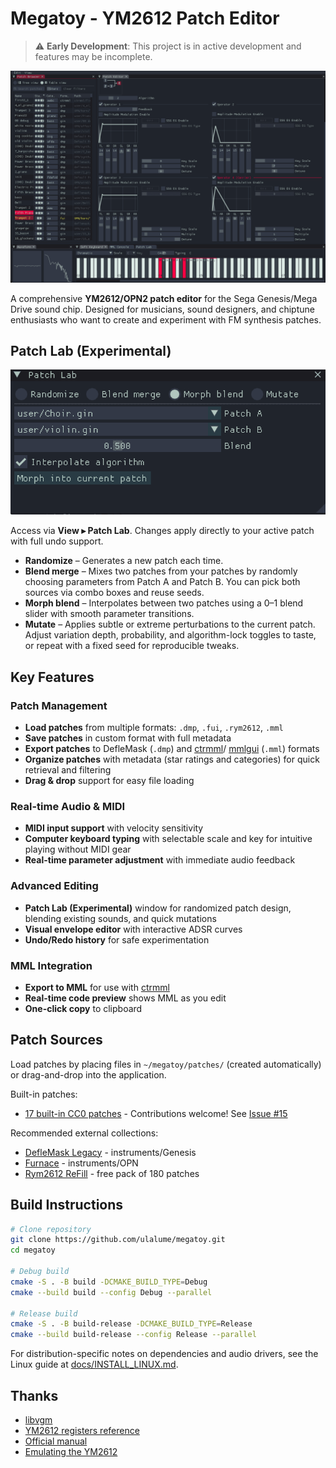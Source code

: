 # Megatoy - YM2612 Patch Editor

> ⚠️ **Early Development**: This project is in active development and features may be incomplete.

![Screenshot](https://raw.githubusercontent.com/ulalume/megatoy/main/docs/screenshot.png)

A comprehensive **YM2612/OPN2 patch editor** for the Sega Genesis/Mega Drive sound chip. Designed for musicians, sound designers, and chiptune enthusiasts who want to create and experiment with FM synthesis patches.

## Patch Lab (Experimental)

![Patch Lab Screenshot](https://raw.githubusercontent.com/ulalume/megatoy/main/docs/patch_lab.png)

Access via **View ▸ Patch Lab**.
Changes apply directly to your active patch with full undo support.

- **Randomize** – Generates a new patch each time.
- **Blend merge** – Mixes two patches from your patches by randomly choosing parameters from Patch A and Patch B. You can pick both sources via combo boxes and reuse seeds.
- **Morph blend** – Interpolates between two patches using a 0–1 blend slider with smooth parameter transitions.
- **Mutate** – Applies subtle or extreme perturbations to the current patch. Adjust variation depth, probability, and algorithm-lock toggles to taste, or repeat with a fixed seed for reproducible tweaks.

## Key Features

### Patch Management

- **Load patches** from multiple formats: `.dmp`, `.fui`, `.rym2612`, `.mml`
- **Save patches** in custom format with full metadata
- **Export patches** to DefleMask (`.dmp`) and [ctrmml](https://github.com/superctr/ctrmml)/ [mmlgui](https://github.com/superctr/mmlgui) (`.mml`) formats
- **Organize patches** with metadata (star ratings and categories) for quick retrieval and filtering
- **Drag & drop** support for easy file loading

### Real-time Audio & MIDI

- **MIDI input support** with velocity sensitivity
- **Computer keyboard typing** with selectable scale and key for intuitive playing without MIDI gear
- **Real-time parameter adjustment** with immediate audio feedback

### Advanced Editing

- **Patch Lab (Experimental)** window for randomized patch design, blending existing sounds, and quick mutations
- **Visual envelope editor** with interactive ADSR curves
- **Undo/Redo history** for safe experimentation

### MML Integration

- **Export to MML** for use with [ctrmml](https://github.com/superctr/ctrmml)
- **Real-time code preview** shows MML as you edit
- **One-click copy** to clipboard

## Patch Sources

Load patches by placing files in `~/megatoy/patches/` (created automatically) or drag-and-drop into the application.

Built-in patches:

- [17 built-in CC0 patches](https://github.com/ulalume/megatoy/tree/main/assets/presets) - Contributions welcome! See [Issue #15](https://github.com/ulalume/megatoy/issues/15)

Recommended external collections:

- [DefleMask Legacy](https://www.deflemask.com/get_legacy/) - instruments/Genesis
- [Furnace](https://github.com/tildearrow/furnace) - instruments/OPN
- [Rym2612 ReFill](https://www.inphonik.com/press/press-release-rym2612-refill/) - free pack of 180 patches

## Build Instructions

```bash
# Clone repository
git clone https://github.com/ulalume/megatoy.git
cd megatoy

# Debug build
cmake -S . -B build -DCMAKE_BUILD_TYPE=Debug
cmake --build build --config Debug --parallel

# Release build
cmake -S . -B build-release -DCMAKE_BUILD_TYPE=Release
cmake --build build-release --config Release --parallel
```

For distribution-specific notes on dependencies and audio drivers, see the Linux guide at [docs/INSTALL_LINUX.md](docs/INSTALL_LINUX.md).

## Thanks

- [libvgm](https://github.com/ValleyBell/libvgm/)
- [YM2612 registers reference](https://plutiedev.com/ym2612-registers)
- [Official manual](https://segaretro.org/images/e/ef/YM2612_manual.pdf)
- [Emulating the YM2612](https://jsgroth.dev/blog/posts/emulating-ym2612-part-1/)
